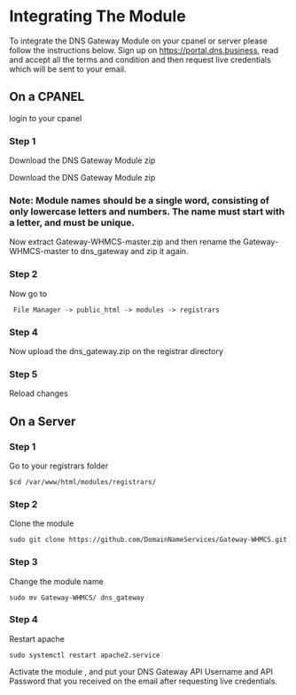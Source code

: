 # Integrating The Module

To integrate the DNS Gateway Module on your cpanel or server please follow the instructions below.
Sign up on https://portal.dns.business, read and accept all the terms and condition and then request live credentials which will be sent to your email.

## On a CPANEL

login to your cpanel

### Step 1


Download the DNS Gateway Module zip

Download the DNS Gateway Module zip
### Note: Module names should be a single word, consisting of only lowercase letters and numbers. The name must start with a letter, and must be unique.


Now extract Gateway-WHMCS-master.zip and then rename the Gateway-WHMCS-master to dns_gateway and zip it again.


### Step 2

Now go to
```
 File Manager -> public_html -> modules -> registrars
```

### Step 4

Now upload the dns_gateway.zip on the registrar directory

### Step 5 

Reload changes



## On a Server

### Step 1 

Go to your registrars folder
```
$cd /var/www/html/modules/registrars/
```
### Step 2

Clone the module
```
sudo git clone https://github.com/DomainNameServices/Gateway-WHMCS.git
```
### Step 3

Change the module name
```
sudo mv Gateway-WHMCS/ dns_gateway
```
### Step 4

Restart apache 
```
sudo systemctl restart apache2.service
```

Activate the module , and put your DNS Gateway API Username and API Password that you received on the email after requesting live credentials.
